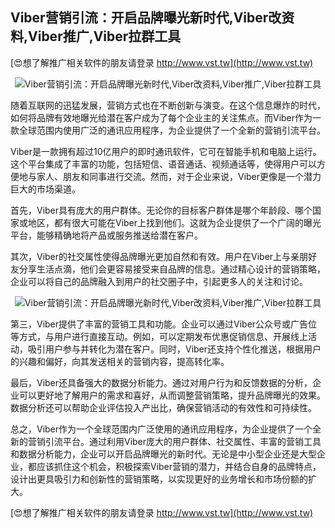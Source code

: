 ## **Viber营销引流：开启品牌曝光新时代,Viber改资料,Viber推广,Viber拉群工具**

[😍想了解推广相关软件的朋友请登录 http://www.vst.tw](http://www.vst.tw)

 <center><img src="https://vst.tw/MP4/tuiguang/png/5.png" alt="Viber营销引流：开启品牌曝光新时代,Viber改资料,Viber推广,Viber拉群工具"></center>

随着互联网的迅猛发展，营销方式也在不断创新与演变。在这个信息爆炸的时代，如何将品牌有效地曝光给潜在客户成为了每个企业主的关注焦点。而Viber作为一款全球范围内使用广泛的通讯应用程序，为企业提供了一个全新的营销引流平台。

Viber是一款拥有超过10亿用户的即时通讯软件，它可在智能手机和电脑上运行。这个平台集成了丰富的功能，包括短信、语音通话、视频通话等，使得用户可以方便地与家人、朋友和同事进行交流。然而，对于企业来说，Viber更像是一个潜力巨大的市场渠道。

首先，Viber具有庞大的用户群体。无论你的目标客户群体是哪个年龄段、哪个国家或地区，都有很大可能在Viber上找到他们。这就为企业提供了一个广阔的曝光平台，能够精确地将产品或服务推送给潜在客户。

其次，Viber的社交属性使得品牌曝光更加自然和有效。用户在Viber上与亲朋好友分享生活点滴，他们会更容易接受来自品牌的信息。通过精心设计的营销策略，企业可以将自己的品牌融入到用户的社交圈子中，引起更多人的关注和讨论。

 <center><img src="https://vst.tw/MP4/tuiguang/png/2.png" alt="Viber营销引流：开启品牌曝光新时代,Viber改资料,Viber推广,Viber拉群工具"></center>

第三，Viber提供了丰富的营销工具和功能。企业可以通过Viber公众号或广告位等方式，与用户进行直接互动。例如，可以定期发布优惠促销信息、开展线上活动，吸引用户参与并转化为潜在客户。同时，Viber还支持个性化推送，根据用户的兴趣和偏好，向其发送相关的营销内容，提高转化率。

最后，Viber还具备强大的数据分析能力。通过对用户行为和反馈数据的分析，企业可以更好地了解用户的需求和喜好，从而调整营销策略，提升品牌曝光的效果。数据分析还可以帮助企业评估投入产出比，确保营销活动的有效性和可持续性。

总之，Viber作为一个全球范围内广泛使用的通讯应用程序，为企业提供了一个全新的营销引流平台。通过利用Viber庞大的用户群体、社交属性、丰富的营销工具和数据分析能力，企业可以开启品牌曝光的新时代。无论是中小型企业还是大型企业，都应该抓住这个机会，积极探索Viber营销的潜力，并结合自身的品牌特点，设计出更具吸引力和创新性的营销策略，以实现更好的业务增长和市场份额的扩大。

[😍想了解推广相关软件的朋友请登录 http://www.vst.tw](http://www.vst.tw)




